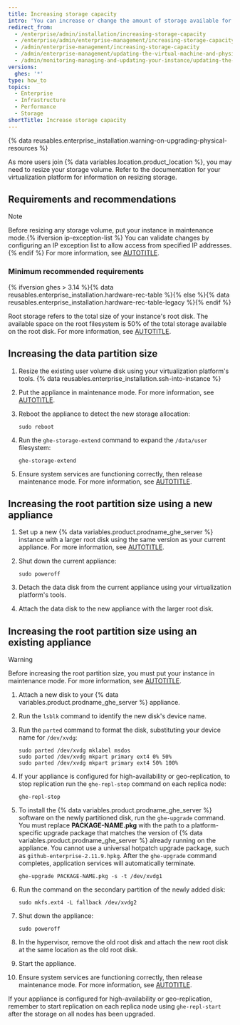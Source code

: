 ```yaml
---
title: Increasing storage capacity
intro: 'You can increase or change the amount of storage available for Git repositories, databases, search indexes, and other persistent application data.'
redirect_from:
  - /enterprise/admin/installation/increasing-storage-capacity
  - /enterprise/admin/enterprise-management/increasing-storage-capacity
  - /admin/enterprise-management/increasing-storage-capacity
  - /admin/enterprise-management/updating-the-virtual-machine-and-physical-resources/increasing-storage-capacity
  - /admin/monitoring-managing-and-updating-your-instance/updating-the-virtual-machine-and-physical-resources/increasing-storage-capacity
versions:
  ghes: '*'
type: how_to
topics:
  - Enterprise
  - Infrastructure
  - Performance
  - Storage
shortTitle: Increase storage capacity
---
```

{% data reusables.enterprise_installation.warning-on-upgrading-physical-resources %}

As more users join {% data variables.location.product_location %}, you may need to resize your storage volume. Refer to the documentation for your virtualization platform for information on resizing storage.

## Requirements and recommendations

> [!NOTE]
> Before resizing any storage volume, put your instance in maintenance mode.{% ifversion ip-exception-list %} You can validate changes by configuring an IP exception list to allow access from specified IP addresses. {% endif %} For more information, see [AUTOTITLE](/admin/configuration/configuring-your-enterprise/enabling-and-scheduling-maintenance-mode).

### Minimum recommended requirements

{% ifversion ghes > 3.14 %}{% data reusables.enterprise_installation.hardware-rec-table %}{% else %}{% data reusables.enterprise_installation.hardware-rec-table-legacy %}{% endif %}

Root storage refers to the total size of your instance's root disk. The available space on the root filesystem is 50% of the total storage available on the root disk. For more information, see [AUTOTITLE](/admin/overview/system-overview#storage-architecture).

## Increasing the data partition size

1. Resize the existing user volume disk using your virtualization platform's tools.
{% data reusables.enterprise_installation.ssh-into-instance %}
1. Put the appliance in maintenance mode. For more information, see [AUTOTITLE](/admin/configuration/configuring-your-enterprise/enabling-and-scheduling-maintenance-mode).
1. Reboot the appliance to detect the new storage allocation:

   ```shell
   sudo reboot
   ```

1. Run the `ghe-storage-extend` command to expand the `/data/user` filesystem:

   ```shell
   ghe-storage-extend
   ```

1. Ensure system services are functioning correctly, then release maintenance mode. For more information, see [AUTOTITLE](/admin/configuration/configuring-your-enterprise/enabling-and-scheduling-maintenance-mode).

## Increasing the root partition size using a new appliance

1. Set up a new {% data variables.product.prodname_ghe_server %} instance with a larger root disk using the same version as your current appliance. For more information, see [AUTOTITLE](/admin/installation/setting-up-a-github-enterprise-server-instance).
1. Shut down the current appliance:

   ```shell
   sudo poweroff
   ```

1. Detach the data disk from the current appliance using your virtualization platform's tools.
1. Attach the data disk to the new appliance with the larger root disk.

## Increasing the root partition size using an existing appliance

> [!WARNING]
> Before increasing the root partition size, you must put your instance in maintenance mode. For more information, see [AUTOTITLE](/admin/configuration/configuring-your-enterprise/enabling-and-scheduling-maintenance-mode).

1. Attach a new disk to your {% data variables.product.prodname_ghe_server %} appliance.
1. Run the `lsblk` command to identify the new disk's device name.
1. Run the `parted` command to format the disk, substituting your device name for `/dev/xvdg`:

   ```shell
   sudo parted /dev/xvdg mklabel msdos
   sudo parted /dev/xvdg mkpart primary ext4 0% 50%
   sudo parted /dev/xvdg mkpart primary ext4 50% 100%
   ```

1. If your appliance is configured for high-availability or geo-replication, to stop replication run the `ghe-repl-stop` command on each replica node:

   ```shell
   ghe-repl-stop
   ```

1. To install the {% data variables.product.prodname_ghe_server %} software on the newly partitioned disk, run the `ghe-upgrade` command. You must replace **PACKAGE-NAME.pkg** with the path to a platform-specific upgrade package that matches the version of {% data variables.product.prodname_ghe_server %} already running on the appliance. You cannot use a universal hotpatch upgrade package, such as `github-enterprise-2.11.9.hpkg`. After the `ghe-upgrade` command completes, application services will automatically terminate.

   ```shell
   ghe-upgrade PACKAGE-NAME.pkg -s -t /dev/xvdg1
   ```

1. Run the command on the secondary partition of the newly added disk:

   ```shell
   sudo mkfs.ext4 -L fallback /dev/xvdg2
   ```

1. Shut down the appliance:

   ```shell
   sudo poweroff
   ```

1. In the hypervisor, remove the old root disk and attach the new root disk at the same location as the old root disk.
1. Start the appliance.
1. Ensure system services are functioning correctly, then release maintenance mode. For more information, see [AUTOTITLE](/admin/configuration/configuring-your-enterprise/enabling-and-scheduling-maintenance-mode).

If your appliance is configured for high-availability or geo-replication, remember to start replication on each replica node using `ghe-repl-start` after the storage on all nodes has been upgraded.
